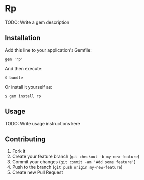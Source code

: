 # Rp

TODO: Write a gem description

## Installation

Add this line to your application's Gemfile:

    gem 'rp'

And then execute:

    $ bundle

Or install it yourself as:

    $ gem install rp

## Usage

TODO: Write usage instructions here

## Contributing

1. Fork it
2. Create your feature branch (`git checkout -b my-new-feature`)
3. Commit your changes (`git commit -am 'Add some feature'`)
4. Push to the branch (`git push origin my-new-feature`)
5. Create new Pull Request
